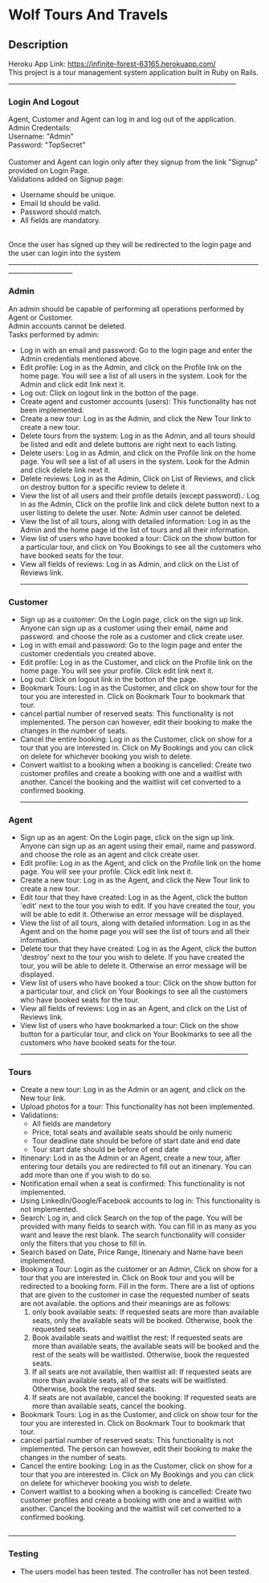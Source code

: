 # Wolf Tours And Travels <br>
## Description<br>
Heroku App Link: https://infinite-forest-63165.herokuapp.com/
<br>
This project is a tour management system application built in Ruby on Rails. 
_______________________________________________________________________<br>

### Login And Logout<br>

Agent, Customer and Agent can log in and log out of the application. <br>
Admin Credentails: <br>
Username: "Admin" <br>
Password: "TopSecret" <br>
<br>
Customer and Agent can login only after they signup from the link "Signup" provided on Login Page.<br>
Validations added on Signup page:
* Username should be unique.
* Email Id should be valid.
* Password should match.
* All fields are mandatory. 
<br>
Once the user has signed up they will be redirected to the login page and the user can login into the system<br>
__________________________________________________________________________________________________<br>

### Admin<br>

An admin should be capable of performing all operations performed by Agent or Customer. <br>
Admin accounts cannot be deleted.<br>
Tasks performed by admin: <br>
* Log in with an email and password: Go to the login page and enter the Admin credentials mentioned above.<br>
* Edit profile: Log in as the Admin, and click on the Profile link on the home page. You will see a list of all users in the system. Look for the Admin and click edit link next it.<br>
* Log out: Click on logout link in the botton of the page.<br>
* Create agent and customer accounts (users): This functionality has not been implemented.<br>
* Create a new tour: Log in as the Admin, and click the New Tour link to create a new tour.<br>
* Delete tours from the system: Log in as the Admin, and all tours should be listed and edit and delete buttons are right next to each listing.<br>
* Delete users: Log in as Admin, and click on the Profile link on the home page. You will see a list of all users in the system. Look for the Admin and click delete link next it.<br>
* Delete reviews: Log in as the Admin, Click on List of Reviews, and click on destroy button for a specific review to delete it.<br>
* View the list of all users and their profile details (except password).: Log in as the Admin, Click on the profile link and click delete button next to a user listing to delete the user. Note: Admin user cannot be deleted.<br>
* View the list of all tours, along with detailed information: Log in as the Admin and the home page id the list of tours and all their information.<br>
* View list of users who have booked a tour: Click on the show button for a particular tour, and click on You Bookings to see all the customers who have booked seats for the tour.<br> 
* View all fields of reviews: Log in as Admin, and click on the List of Reviews link.<br>
_______________________________________________________________________<br>

### Customer <br>

* Sign up as a customer: On the Login page, click on the sign up link. Anyone can sign up as a customer using their email, name and password. and choose the role as a customer and click create user.<br>
* Log in with email and password: Go to the login page and enter the customer credentials you created above.<br>
* Edit profile: Log in as the Customer, and click on the Profile link on the home page. You will see your profile. Click edit link next it.<br>
* Log out: Click on logout link in the botton of the page.<br>
* Bookmark Tours: Log in as the Customer, and click on show tour for the tour you are interested in. Click on Bookmark Tour to bookmark that tour.<br>
* cancel partial number of reserved seats: This functionality is not implemented. The person can however, edit their booking to make the changes in the number of seats. <br>
* Cancel the entire booking: Log in as the Customer, click on show for a tour that you are interested in. Click on My Bookings and you can click on delete for whichever booking you wish to delete. <br>
* Convert waitlist to a booking when a booking is cancelled: Create two customer profiles and create a booking with one and a waitlist with another. Cancel the booking and the waitlist will cet converted to a confirmed booking. <br>
_______________________________________________________________________<br>

### Agent <br>

* Sign up as an agent: On the Login page, click on the sign up link. Anyone can sign up as an agent using their email, name and password. and choose the role as an agent and click create user.<br>
* Edit profile: Log in as the Agent, and click on the Profile link on the home page. You will see your profile. Click edit link next it.<br>
* Create a new tour: Log in as the Agent, and click the New Tour link to create a new tour.<br>
* Edit tour that they have created: Log in as the Agent, click the button 'edit' next to the tour you wish to edit. If you have created the tour, you will be able to edit it. Otherwise an error message will be displayed.<br>
* View the list of all tours, along with detailed information: Log in as the Agent and on the home page you will see the list of tours and all their information.<br>
* Delete tour that they have created: Log in as the Agent, click the button 'destroy' next to the tour you wish to delete. If you have created the tour, you will be able to delete it. Otherwise an error message will be displayed.<br>
* View list of users who have booked a tour: Click on the show button for a particular tour, and click on Your Bookings to see all the customers who have booked seats for the tour.<br>
* View all fields of reviews: Log in as an Agent, and click on the List of Reviews link.<br>
* View list of users who have bookmarked a tour: Click on the show button for a particular tour, and click on Your Bookmarks to see all the customers who have booked seats for the tour.<br>
_______________________________________________________________________<br>

### Tours <br>

* Create a new tour: Log in as the Admin or an agent, and click on the New tour link. <br>
* Upload photos for a tour: This functionality has not been implemented.<br>
* Validations: <br>
  * All fields are mandetory<br>
  * Price, total seats and available seats should be only numeric
  * Tour deadline date should be before of start date and end date
  * Tour start date should be before of end date
* Itinenary: Lod in as the Admin or an Agent, create a new tour, after entering tour details you are redirected to fill out an itinenary. You can add more than one if you wish to do so.<br>
* Notification email when a seat is confirmed: This functionality is not implemented.<br>
* Using LinkedIn/Google/Facebook accounts to log in: This functionality is not implemented.<br>
* Search: Log in, and click Search on the top of the page. You will be provided with many fields to search with. You can fill in as many as you want and leave the rest blank. The search functionality will consider only the filters that you chose to fill in. <br>
* Search based on Date, Price Range, Itinenary and Name have been implemented. <br>
* Booking a Tour: Login as the customer or an Admin, Click on show for a tour that you are interested in. Click on Book tour and you will be redirected to a booking form. Fill in the form. There are a list of options that are given to the customer in case the requested number of seats are not available. the options and their meanings are as follows: <br>
  1) only book available seats: If requested seats are more than available seats, only the available seats will be booked.  Otherwise, book the requested seats.<br>
  2) Book available seats and waitlist the rest: If requested seats are more than available seats, the available seats will be booked and the rest of the seats will be waitlisted. Otherwise, book the requested seats.<br>
  3) If all seats are not available, then waitlist all: If requested seats are more than available seats, all of the seats will be waitlisted. Otherwise, book the requested seats. <br>
  4) If seats are not available, cancel the booking: If requested seats are more than available seats, cancel the booking. <br>
* Bookmark Tours: Log in as the Customer, and click on show tour for the tour you are interested in. Click on Bookmark Tour to bookmark that tour.<br>
* cancel partial number of reserved seats: This functionality is not implemented. The person can however, edit their booking to make the changes in the number of seats. <br>
* Cancel the entire booking: Log in as the Customer, click on show for a tour that you are interested in. Click on My Bookings and you can click on delete for whichever booking you wish to delete. <br>
* Convert waitlist to a booking when a booking is cancelled: Create two customer profiles and create a booking with one and a waitlist with another. Cancel the booking and the waitlist will cet converted to a confirmed booking. <br>

_______________________________________________________________________<br>

### Testing <br>
* The users model has been tested. The controller has not been tested.

